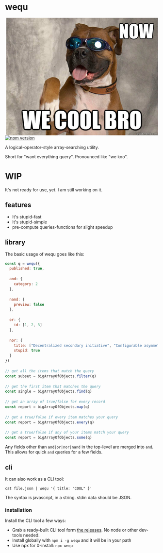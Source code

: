 # wequ

<img src="https://github.com/konsumer/wequ/raw/main/logo.jpg" alt="now we cool bro (picture of dog with sunglasses)" align="right" />

[![npm version](https://badge.fury.io/js/wequ.svg)](https://badge.fury.io/js/wequ)

A logical-operator-style array-searching utility.

Short for "want everything query". Pronounced like "we koo".

# WIP

It's not ready for use, yet. I am still working on it.


## features

- It's stupid-fast
- It's stupid-simple
- pre-compute queries-functions for slight speedup


## library

The basic usage of wequ goes like this:

```js
const q = wequ({
  published: true,

  and: {
    category: 2
  },
  
  nand: {
    preview: false
  },

  or: {
    id: [1, 2, 3]
  },

  nor: {
    title: ["Decentralized secondary initiative", "Configurable asymmetric alliance"],
    stupid: true
  }
})

// get all the items that match the query
const subset = bigArrayOfObjects.filter(q)

// get the first item that matches the query
const single = bigArrayOfObjects.find(q)

// get an array of true/false for every record
const report = bigArrayOfObjects.map(q)

// get a true/false if every item matches your query
const report = bigArrayOfObjects.every(q)

// get a true/false if any of your items match your query
const report = bigArrayOfObjects.some(q)
```

Any fields other than `and|or|nor|nand` in the top-level are merged into `and`. This allows for quick `and` queries for a few fields.

## cli

It can also work as a CLI tool:

```
cat file.json | wequ '{ title: "COOL" }'
```

The syntax is javascript, in a string. stdin data should be JSON.

### installation

Install the CLI tool a few ways:

- Grab a ready-built CLI tool form [the releases](https://github.com/konsumer/wequ/releases). No node or other dev-tools needed.
- Install globally with `npm i -g wequ` and it will be in your path
- Use npx for 0-install: `npx wequ`